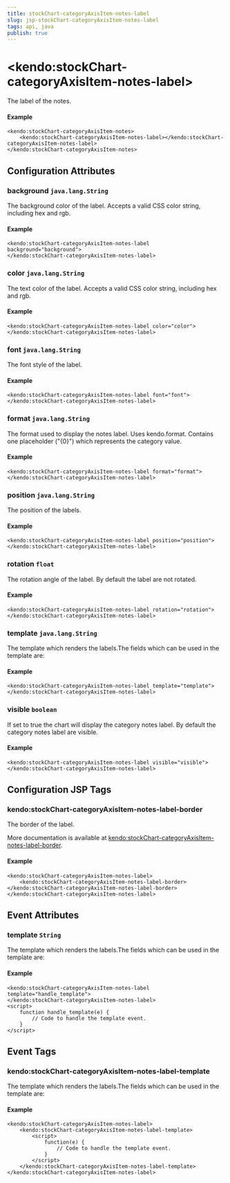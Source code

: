 ```yaml
---
title: stockChart-categoryAxisItem-notes-label
slug: jsp-stockChart-categoryAxisItem-notes-label
tags: api, java
publish: true
---
```


# \<kendo:stockChart-categoryAxisItem-notes-label\>

The label of the notes.

#### Example
    <kendo:stockChart-categoryAxisItem-notes>
        <kendo:stockChart-categoryAxisItem-notes-label></kendo:stockChart-categoryAxisItem-notes-label>
    </kendo:stockChart-categoryAxisItem-notes>

## Configuration Attributes

### background `java.lang.String`

The background color of the label. Accepts a valid CSS color string, including hex and rgb.

#### Example
    <kendo:stockChart-categoryAxisItem-notes-label background="background">
    </kendo:stockChart-categoryAxisItem-notes-label>

### color `java.lang.String`

The text color of the label. Accepts a valid CSS color string, including hex and rgb.

#### Example
    <kendo:stockChart-categoryAxisItem-notes-label color="color">
    </kendo:stockChart-categoryAxisItem-notes-label>

### font `java.lang.String`

The font style of the label.

#### Example
    <kendo:stockChart-categoryAxisItem-notes-label font="font">
    </kendo:stockChart-categoryAxisItem-notes-label>

### format `java.lang.String`

The format used to display the notes label. Uses kendo.format. Contains one placeholder ("{0}") which represents the category value.

#### Example
    <kendo:stockChart-categoryAxisItem-notes-label format="format">
    </kendo:stockChart-categoryAxisItem-notes-label>

### position `java.lang.String`

The position of the labels.

#### Example
    <kendo:stockChart-categoryAxisItem-notes-label position="position">
    </kendo:stockChart-categoryAxisItem-notes-label>

### rotation `float`

The rotation angle of the label. By default the label are not rotated.

#### Example
    <kendo:stockChart-categoryAxisItem-notes-label rotation="rotation">
    </kendo:stockChart-categoryAxisItem-notes-label>

### template `java.lang.String`

The template which renders the labels.The fields which can be used in the template are:

#### Example
    <kendo:stockChart-categoryAxisItem-notes-label template="template">
    </kendo:stockChart-categoryAxisItem-notes-label>

### visible `boolean`

If set to true the chart will display the category notes label. By default the category notes label are visible.

#### Example
    <kendo:stockChart-categoryAxisItem-notes-label visible="visible">
    </kendo:stockChart-categoryAxisItem-notes-label>


##  Configuration JSP Tags

### kendo:stockChart-categoryAxisItem-notes-label-border

The border of the label.

More documentation is available at [kendo:stockChart-categoryAxisItem-notes-label-border](stockchart/categoryaxisitem-notes-label-border).

#### Example

    <kendo:stockChart-categoryAxisItem-notes-label>
        <kendo:stockChart-categoryAxisItem-notes-label-border></kendo:stockChart-categoryAxisItem-notes-label-border>
    </kendo:stockChart-categoryAxisItem-notes-label>


## Event Attributes

### template `String`

The template which renders the labels.The fields which can be used in the template are:


#### Example
    <kendo:stockChart-categoryAxisItem-notes-label template="handle_template">
    </kendo:stockChart-categoryAxisItem-notes-label>
    <script>
        function handle_template(e) {
            // Code to handle the template event.
        }
    </script>

## Event Tags

### kendo:stockChart-categoryAxisItem-notes-label-template

The template which renders the labels.The fields which can be used in the template are:


#### Example
    <kendo:stockChart-categoryAxisItem-notes-label>
        <kendo:stockChart-categoryAxisItem-notes-label-template>
            <script>
                function(e) {
                    // Code to handle the template event.
                }
            </script>
        </kendo:stockChart-categoryAxisItem-notes-label-template>
    </kendo:stockChart-categoryAxisItem-notes-label>

 
